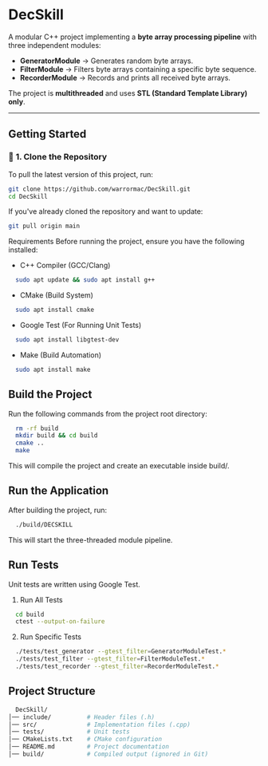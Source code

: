# DecSkill

A modular C++ project implementing a **byte array processing pipeline** with three independent modules:
- **GeneratorModule** → Generates random byte arrays.
- **FilterModule** → Filters byte arrays containing a specific byte sequence.
- **RecorderModule** → Records and prints all received byte arrays.

The project is **multithreaded** and uses **STL (Standard Template Library) only**.

---

##  Getting Started

### 🔹 **1. Clone the Repository**
To pull the latest version of this project, run:
```sh
git clone https://github.com/warrormac/DecSkill.git
cd DecSkill
```

If you've already cloned the repository and want to update:
```sh
git pull origin main
```

Requirements
Before running the project, ensure you have the following installed:

* C++ Compiler (GCC/Clang)
```sh
  sudo apt update && sudo apt install g++
```
* CMake (Build System)
```sh
  sudo apt install cmake
```
* Google Test (For Running Unit Tests)
```sh
  sudo apt install libgtest-dev
```
* Make (Build Automation)
```sh
  sudo apt install make
```

## Build the Project
Run the following commands from the project root directory:
```sh
  rm -rf build
  mkdir build && cd build
  cmake ..
  make
```
This will compile the project and create an executable inside build/.


## Run the Application
After building the project, run:
```sh
  ./build/DECSKILL
```
This will start the three-threaded module pipeline.

##  Run Tests
Unit tests are written using Google Test.
 1. Run All Tests
  ```sh
    cd build
    ctest --output-on-failure
  ```
2. Run Specific Tests
  ```sh
    ./tests/test_generator --gtest_filter=GeneratorModuleTest.*
    ./tests/test_filter --gtest_filter=FilterModuleTest.*
    ./tests/test_recorder --gtest_filter=RecorderModuleTest.*

  ```

## Project Structure
```sh
  DecSkill/
│── include/          # Header files (.h)
│── src/              # Implementation files (.cpp)
│── tests/            # Unit tests
│── CMakeLists.txt    # CMake configuration
│── README.md         # Project documentation
│── build/            # Compiled output (ignored in Git)

```
